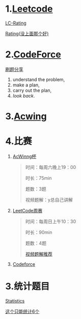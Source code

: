 # 1.[Leetcode](https://leetcode.cn/)

[LC-Rating](https://huxulm.github.io/lc-rating/#/)

[Rating(没上面那个好)](https://zerotrac.github.io/leetcode_problem_rating/#/)

# 2.[CodeForce](https://codeforces.com/)

[刷题分享](https://codeforces.com/blog/entry/66715?#comment-507869)

1. understand the problem,
2. make a plan, 
3. carry out the plan,
4.  *look back*.

# 3.[Acwing](https://www.acwing.com/)



# 4.比赛

1. [AcWinng杯](https://www.acwing.com/activity/1/competition/)

   > 时间：每周六晚上19：00
   >
   > 时长：75min
   >
   > 题数：3题
   >
   > 视频题解：y总自己讲解

2. [LeetCode周赛](https://leetcode.cn/contest/)

   > 时间：每周日上午10：30
   >
   > 时长：90min
   >
   > 题数：4题
   >
   > [视频题解推荐](https://space.bilibili.com/206214/video)

3. [Codeforce](https://codeforces.com/contests)



# 3.统计题目

[Statistics](https://ojhunt.com/statistics)

[这个只能统计6个](https://acm.xiaolongli.top/setting)


